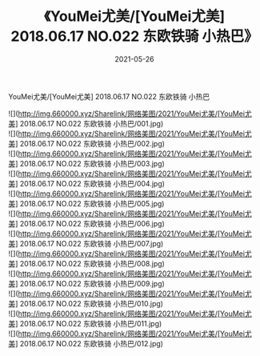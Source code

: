 ﻿---
layout: post
title:  《YouMei尤美/[YouMei尤美] 2018.06.17 NO.022 东欧铁骑 小热巴》
date:   2021-05-26
img: http://img.660000.xyz/Sharelink/网络美图/2021/YouMei尤美/[YouMei尤美] 2018.06.17 NO.022 东欧铁骑 小热巴/000.jpg
categories: [美女, 清纯, 唯美]
---

YouMei尤美/[YouMei尤美] 2018.06.17 NO.022 东欧铁骑 小热巴

 ![](http://img.660000.xyz/Sharelink/网络美图/2021/YouMei尤美/[YouMei尤美] 2018.06.17 NO.022 东欧铁骑 小热巴/001.jpg) <br>![](http://img.660000.xyz/Sharelink/网络美图/2021/YouMei尤美/[YouMei尤美] 2018.06.17 NO.022 东欧铁骑 小热巴/002.jpg) <br>![](http://img.660000.xyz/Sharelink/网络美图/2021/YouMei尤美/[YouMei尤美] 2018.06.17 NO.022 东欧铁骑 小热巴/003.jpg) <br>![](http://img.660000.xyz/Sharelink/网络美图/2021/YouMei尤美/[YouMei尤美] 2018.06.17 NO.022 东欧铁骑 小热巴/004.jpg) <br>![](http://img.660000.xyz/Sharelink/网络美图/2021/YouMei尤美/[YouMei尤美] 2018.06.17 NO.022 东欧铁骑 小热巴/005.jpg) <br>![](http://img.660000.xyz/Sharelink/网络美图/2021/YouMei尤美/[YouMei尤美] 2018.06.17 NO.022 东欧铁骑 小热巴/006.jpg) <br>![](http://img.660000.xyz/Sharelink/网络美图/2021/YouMei尤美/[YouMei尤美] 2018.06.17 NO.022 东欧铁骑 小热巴/007.jpg) <br>![](http://img.660000.xyz/Sharelink/网络美图/2021/YouMei尤美/[YouMei尤美] 2018.06.17 NO.022 东欧铁骑 小热巴/008.jpg) <br>![](http://img.660000.xyz/Sharelink/网络美图/2021/YouMei尤美/[YouMei尤美] 2018.06.17 NO.022 东欧铁骑 小热巴/009.jpg) <br>![](http://img.660000.xyz/Sharelink/网络美图/2021/YouMei尤美/[YouMei尤美] 2018.06.17 NO.022 东欧铁骑 小热巴/010.jpg) <br>![](http://img.660000.xyz/Sharelink/网络美图/2021/YouMei尤美/[YouMei尤美] 2018.06.17 NO.022 东欧铁骑 小热巴/011.jpg) <br>![](http://img.660000.xyz/Sharelink/网络美图/2021/YouMei尤美/[YouMei尤美] 2018.06.17 NO.022 东欧铁骑 小热巴/012.jpg) <br>